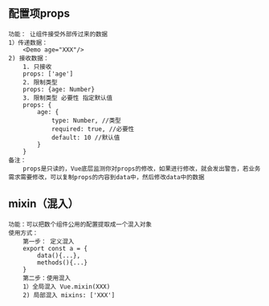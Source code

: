 ## 配置项props
    功能： 让组件接受外部传过来的数据
    1）传递数据：
        <Demo age="XXX"/>
    2) 接收数据：
        1. 只接收
        props: ['age']
        2. 限制类型
        props: {age: Number}
        3. 限制类型 必要性 指定默认值
        props: {
            age: {
                type: Number, //类型
                required: true, //必要性
                default: 10 //默认值
            }
        }
    备注：
        props是只读的，Vue底层监测你对props的修改，如果进行修改，就会发出警告，若业务需求需要修改，可以复制props的内容到data中，然后修改data中的数据

## mixin（混入）
    功能：可以把数个组件公用的配置提取成一个混入对象
    使用方式：
        第一步： 定义混入
        export const a = {
            data(){...},
            methods(){...}
        }
        第二步：使用混入
        1）全局混入 Vue.mixin(XXX)
        2) 局部混入 mixins: ['XXX']